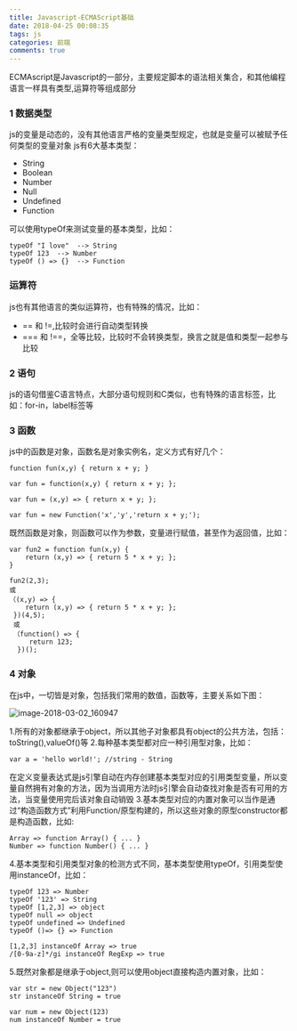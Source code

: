```yaml
---
title: Javascript-ECMAScript基础
date: 2018-04-25 00:08:35
tags: js
categories: 前端
comments: true
---
```


ECMAscript是Javascript的一部分，主要规定脚本的语法相关集合，和其他编程语言一样具有类型,运算符等组成部分
<!--more-->

### 1 数据类型
js的变量是动态的，没有其他语言严格的变量类型规定，也就是变量可以被赋予任何类型的变量对象
js有6大基本类型：

- String
- Boolean
- Number
- Null
- Undefined
- Function

可以使用typeOf来测试变量的基本类型，比如：

    typeOf "I love"  --> String
    typeOf 123  --> Number
    typeOf () => {}  --> Function

### 运算符
js也有其他语言的类似运算符，也有特殊的情况，比如：

- == 和 !=,比较时会进行自动类型转换
- === 和 !==，全等比较，比较时不会转换类型，换言之就是值和类型一起参与比较

### 2 语句
js的语句借鉴C语言特点，大部分语句规则和C类似，也有特殊的语言标签，比如：for-in，label标签等

### 3 函数
js中的函数是对象，函数名是对象实例名，定义方式有好几个：

    function fun(x,y) { return x + y; }

    var fun = function(x,y) { return x + y; };

    var fun = (x,y) => { return x + y; };

    var fun = new Function('x','y','return x + y;');

既然函数是对象，则函数可以作为参数，变量进行赋值，甚至作为返回值，比如：

    var fun2 = function fun(x,y) {
        return (x,y) => { return 5 * x + y; };
    }

    fun2(2,3);
    或
    （(x,y) => {
        return (x,y) => { return 5 * x + y; };
     })(4,5);
     或
     （function() => {
         return 123;
      })();

### 4 对象
在js中，一切皆是对象，包括我们常用的数值，函数等，主要关系如下图：

![image-2018-03-02_160947](/images/2018-03-02_160947.jpg)

1.所有的对象都继承于object，所以其他子对象都具有object的公共方法，包括：toString(),valueOf()等
2.每种基本类型都对应一种引用型对象，比如：

    var a = 'hello world!'; //string - String

在定义变量表达式是js引擎自动在内存创建基本类型对应的引用类型变量，所以变量自然拥有对象的方法，因为当调用方法时js引擎会自动查找对象是否有可用的方法，当变量使用完后该对象自动销毁
3.基本类型对应的内置对象可以当作是通过“构造函数方式”利用Function/原型构建的，所以这些对象的原型constructor都是构造函数，比如:

    Array => function Array() { ... }
    Number => function Number() { ... }

4.基本类型和引用类型对象的检测方式不同，基本类型使用typeOf，引用类型使用instanceOf，比如：

    typeOf 123 => Number
    typeOf '123' => String
    typeOf [1,2,3] => object
    typeOf null => object
    typeOf undefined => Undefined
    typeOf ()=> {} => Function

    [1,2,3] instanceOf Array => true
    /[0-9a-z]*/gi instanceOf RegExp => true

5.既然对象都是继承于object,则可以使用object直接构造内置对象，比如：

    var str = new Object("123")
    str instanceOf String = true

    var num = new Object(123)
    num instanceOf Number = true

